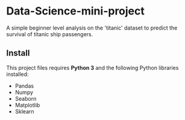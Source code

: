 # Data-Science-mini-project
A simple beginner level analysis on the  'titanic' dataset to predict the survival of titanic ship passengers.
## Install
This project files requires **Python 3** and the following Python libraries installed:
* Pandas
* Numpy
* Seaborn
* Matplotlib
* Sklearn 
